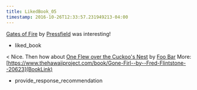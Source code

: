 ```yaml
---
title: LikedBook_05
timestamp: 2016-10-26T12:33:57.231949213-04:00
---
```


[Gates of Fire](BookTitle) by [Pressfield](AuthorName) was interesting!
* liked_book

< Nice. Then how about [One Flew over the Cuckoo's Nest](BookTitle) by [Foo Bar](AuthorName) More: [https://www.thehawaiiproject.com/book/Gone-Firl--by--Fred-Flintstone--20623](BookLink)
* provide_response_recommendation
